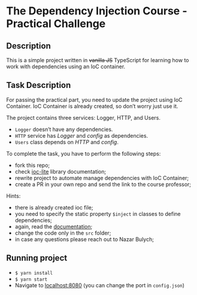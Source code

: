 # The Dependency Injection Course - Practical Challenge

## Description

This is a simple project written in ~~vanilla JS~~ TypeScript for learning how to work with dependencies using an IoC container.

## Task Description

For passing the practical part, you need to update the project using IoC Container. IoC Container is already created, so don’t worry just use it.

The project contains three services: Logger, HTTP, and Users. 
- `Logger` doesn’t have any dependencies.
- `HTTP` service has *Logger* and *config* as dependencies.
- `Users` class depends on *HTTP* and *config*.


To complete the task, you have to perform the following steps:
- fork this repo;
- check [ioc-lite](https://www.npmjs.com/package/ioc-lite) library documentation;
- rewrite project to automate manage dependencies with IoC Container;
- create a PR in your own repo and send the link to the course professor;

Hints: 
- there is already created ioc file;
- you need to specify the static property `$inject` in classes to define dependencies;
- again, read the [documentation](https://www.npmjs.com/package/ioc-lite);
- change the code only in the `src` folder;
- in case any questions please reach out to Nazar Bulych;


## Running project
- `$ yarn install`
- `$ yarn start`
- Navigate to [localhost:8080](http://localhost:8080/) (you can change the port in `config.json`)
